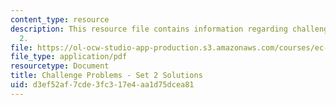 ```yaml
---
content_type: resource
description: This resource file contains information regarding challenge problem set
  2.
file: https://ol-ocw-studio-app-production.s3.amazonaws.com/courses/ec-s01-internet-technology-in-local-and-global-communities-spring-2005-summer-2005/d3ef52af7cde3fc317e4aa1d75dcea81_MITEC_S01S05_chal_prob2sol.pdf
file_type: application/pdf
resourcetype: Document
title: Challenge Problems - Set 2 Solutions
uid: d3ef52af-7cde-3fc3-17e4-aa1d75dcea81
---
```

